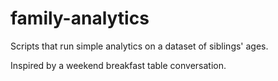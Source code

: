 # family-analytics
Scripts that run simple analytics on a dataset of siblings' ages.

Inspired by a weekend breakfast table conversation.
